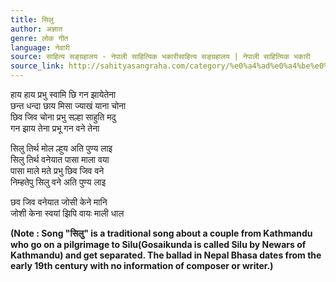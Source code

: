 ```yaml
---
title: सिलु
author: अज्ञात
genre: लोक गीत
language: नेवारी
source: साहित्य सङ्ग्रहालय - नेपाली साहित्यिक भकारीसाहित्य सङ्ग्रहालय | नेपाली साहित्यिक भकारी
source_link: http://sahityasangraha.com/category/%e0%a4%ad%e0%a4%be%e0%a4%b7%e0%a4%be-%e0%a4%ad%e0%a4%be%e0%a4%b7%e0%a5%80-%e0%a4%b8%e0%a4%be%e0%a4%b9%e0%a4%bf%e0%a4%a4%e0%a5%8d%e0%a4%af/%e0%a4%a8%e0%a5%87%e0%a4%b5%e0%a4%be%e0%a4%b0%e0%a5%80-%e0%a4%b0%e0%a4%9a%e0%a4%a8%e0%a4%be/
---
```


हाय हाय प्रभु स्वामि छि गन झायेतेना  
छन्त धन्दा छाय मिसा ज्याखं याना चोना  
छिव जिव चोना प्रभु सल्हा साहुति मदु  
गन झाय तेना प्रभू गन वने तेना

सिलु तिर्थ मोल ल्हुय अति पुण्य लाइ  
सिलु तिर्थ वनेयात पासा माला वया  
पासा माले मते प्रभु छिव जिव वने  
निम्हतेपु सिलु वने अति पुण्य लाइ

छव जिव वनेयात जोसी केने मानि  
जोशी केना स्वयां झिपि वायः माली धाल

**(Note : Song "सिलु" is a traditional song about a couple from Kathmandu who go on a pilgrimage to Silu(Gosaikunda is called Silu by Newars of Kathmandu) and get separated. The ballad in Nepal Bhasa dates from the early 19th century with no information of composer or writer.)**
